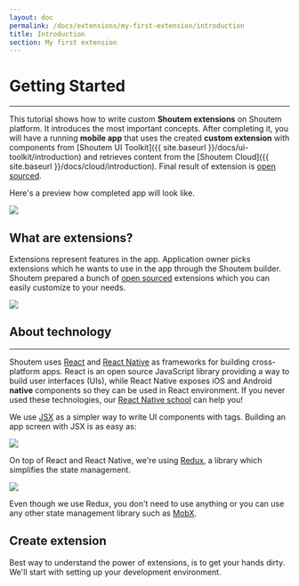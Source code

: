 ```yaml
---
layout: doc
permalink: /docs/extensions/my-first-extension/introduction
title: Introduction
section: My first extension
---
```


# Getting Started
<hr />

This tutorial shows how to write custom **Shoutem extensions** on Shoutem platform. It introduces the most important concepts. After completing it, you will have a running **mobile app** that uses the created **custom extension** with components from [Shoutem UI Toolkit]({{ site.baseurl }}/docs/ui-toolkit/introduction) and retrieves content from the [Shoutem Cloud]({{ site.baseurl }}/docs/cloud/introduction). Final result of extension is [open sourced](https://github.com/shoutem/extension-examples/tree/master/restaurants-getting-started).

Here's a preview how completed app will look like.

<p class="image">
<img src='{{ site.baseurl }}/img/my-first-extension/extension-preview.jpg'/>
</p>

## What are extensions?

Extensions represent features in the app. Application owner picks extensions which he wants to use in the app through the Shoutem builder. Shoutem prepared a bunch of [open sourced](https://github.com/shoutem/extensions) extensions which you can easily customize to your needs.

<p class="image">
<img src='{{ site.baseurl }}/img/my-first-extension/shoutem-extensions.png'/>
</p>

## About technology

<hr />

Shoutem uses [React](https://facebook.github.io/react/) and [React Native](https://facebook.github.io/react-native/) as frameworks for building cross-platform apps. React is an open source JavaScript library providing a way to build user interfaces (UIs), while React Native exposes iOS and Android **native** components so they can be used in React environment. If you never used these technologies, our [React Native school](http://school.shoutem.com/) can help you!

We use [JSX](https://facebook.github.io/react/docs/introducing-jsx.html) as a simpler way to write UI components with tags. Building an app screen with JSX is as easy as:

<p class="image">
<img src='{{ site.baseurl }}/img/my-first-extension/jsx-component-example.png'/>
</p>

On top of React and React Native, we're using [Redux](http://redux.js.org/), a library which simplifies the state management. 

<p class="image">
<img src='{{ site.baseurl }}/img/my-first-extension/redux.png'/>
</p>

Even though we use Redux, you don't need to use anything or you can use any other state management library such as [MobX](https://github.com/mobxjs/mobx).

## Create extension
Best way to understand the power of extensions, is to get your hands dirty. We'll start with setting up your development environment.